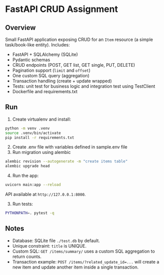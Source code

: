 # FastAPI CRUD Assignment

## Overview
Small FastAPI application exposing CRUD for an `Item` resource (a simple task/book-like entity).
Includes:
- FastAPI + SQLAlchemy (SQLite)
- Pydantic schemas
- CRUD endpoints (POST, GET list, GET single, PUT, DELETE)
- Pagination support (`limit` and `offset`)
- One custom SQL query (aggregation)
- Transaction handling (create + update wrapped)
- Tests: unit test for business logic and integration test using TestClient
- Dockerfile and requirements.txt

## Run
1. Create virtualenv and install:
```bash
python -m venv .venv
source .venv/bin/activate
pip install -r requirements.txt
```
2. Create .env file with variables defined in sample.env file
3. Run migration using alembic
```bash
alembic revision --autogenerate -m "create items table"
alembic upgrade head
```

4. Run the app:
```bash
uvicorn main:app --reload
```
API available at `http://127.0.0.1:8000`.

3. Run tests:
```bash
PYTHONPATH=. pytest -q
```

## Notes
- Database: SQLite file `./test.db` by default.
- Unique constraint: `title` is UNIQUE.
- Custom SQL: `GET /items/summary/` uses a custom SQL aggregation to return counts.
- Transaction example: `POST /items/?related_update_id=...` will create a new item and update another item inside a single transaction.

